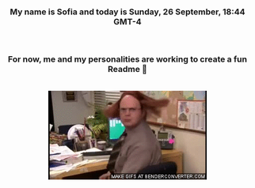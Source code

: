


<div align="center">
<h3 >My name is Sofia and today is Sunday, 26 September, 18:44 GMT-4</h3><br>
<h3 >For now, me and my personalities are working to create a fun Readme 👋
</h3><br>
<img src='img/dwight.gif' alt='working...'/>
</div>

